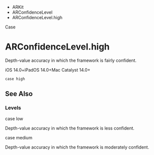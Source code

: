 

- ARKit
- ARConfidenceLevel
-  ARConfidenceLevel.high 

Case

# ARConfidenceLevel.high

Depth-value accuracy in which the framework is fairly confident.

iOS 14.0+iPadOS 14.0+Mac Catalyst 14.0+

``` source
case high
```

## See Also

### Levels

case low

Depth-value accuracy in which the framework is less confident.

case medium

Depth-value accuracy in which the framework is moderately confident.

